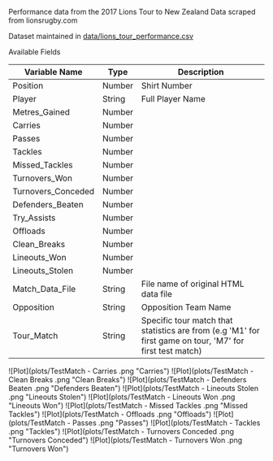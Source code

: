 Performance data from the 2017 Lions Tour to New Zealand
Data scraped from lionsrugby.com

Dataset maintained in [data/lions_tour_performance.csv](/data/lions_tour_performance_data.csv) 

Available Fields 

Variable Name | Type | Description
------------ | ------------- | -------------
Position | Number | Shirt Number
Player | String | Full Player Name
Metres_Gained | Number | 
Carries | Number | 
Passes | Number | 
Tackles | Number | 
Missed_Tackles | Number | 
Turnovers_Won | Number | 
Turnovers_Conceded | Number | 
Defenders_Beaten | Number | 
Try_Assists | Number | 
Offloads | Number | 
Clean_Breaks | Number | 
Lineouts_Won | Number | 
Lineouts_Stolen | Number | 
Match_Data_File | String | File name of original HTML data file
Opposition | String | Opposition Team Name
Tour_Match | String | Specific tour match that statistics are from (e.g 'M1' for first game on tour, 'M7' for first test match)

![Plot](plots/TestMatch -  Carries .png "Carries")
![Plot](plots/TestMatch -  Clean Breaks .png "Clean Breaks")
![Plot](plots/TestMatch -  Defenders Beaten .png "Defenders Beaten")
![Plot](plots/TestMatch -  Lineouts Stolen .png "Lineouts Stolen")
![Plot](plots/TestMatch -  Lineouts Won .png "Lineouts Won")
![Plot](plots/TestMatch -  Missed Tackles .png "Missed Tackles")
![Plot](plots/TestMatch -  Offloads .png "Offloads")
![Plot](plots/TestMatch -  Passes .png "Passes")
![Plot](plots/TestMatch -  Tackles .png "Tackles")
![Plot](plots/TestMatch -  Turnovers Conceded .png "Turnovers Conceded")
![Plot](plots/TestMatch -  Turnovers Won .png "Turnovers Won")

